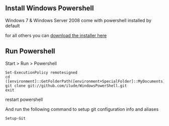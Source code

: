 Install Windows Powershell
--------------------------

Windows 7 & Windows Server 2008 come with powershell installed by default

for all others you can [download the installer here](http://support.microsoft.com/kb/968930)

Run Powershell
--------------

Start > Run > Powershell

	Set-ExecutionPolicy remotesigned
	cd ([environment]::GetFolderPath([environment+SpecialFolder]::MyDocuments))
	git clone git://github.com/ilude/WindowsPowerShell.git
	exit

restart powershell

And run the following command to setup git configuration info and aliases 

	Setup-Git